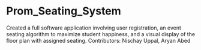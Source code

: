 # Prom_Seating_System
Created a full software application involving user registration, an event seating algorithm to maximize student happiness, and a visual display of the floor plan with assigned 
seating.
Contributors: Nischay Uppal, Aryan Abed
